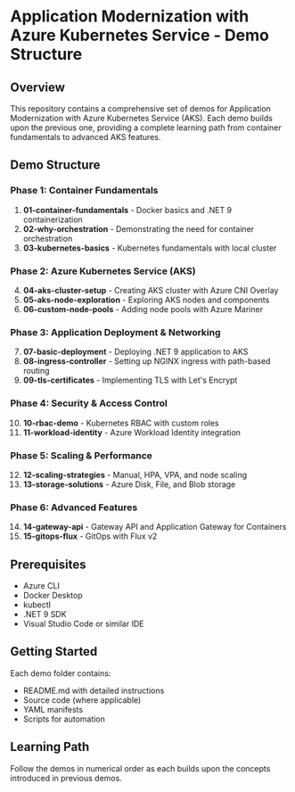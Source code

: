 # Application Modernization with Azure Kubernetes Service - Demo Structure

## Overview
This repository contains a comprehensive set of demos for Application Modernization with Azure Kubernetes Service (AKS). Each demo builds upon the previous one, providing a complete learning path from container fundamentals to advanced AKS features.

## Demo Structure

### Phase 1: Container Fundamentals
1. **01-container-fundamentals** - Docker basics and .NET 9 containerization
2. **02-why-orchestration** - Demonstrating the need for container orchestration
3. **03-kubernetes-basics** - Kubernetes fundamentals with local cluster

### Phase 2: Azure Kubernetes Service (AKS)
4. **04-aks-cluster-setup** - Creating AKS cluster with Azure CNI Overlay
5. **05-aks-node-exploration** - Exploring AKS nodes and components
6. **06-custom-node-pools** - Adding node pools with Azure Mariner

### Phase 3: Application Deployment & Networking
7. **07-basic-deployment** - Deploying .NET 9 application to AKS
8. **08-ingress-controller** - Setting up NGINX ingress with path-based routing
9. **09-tls-certificates** - Implementing TLS with Let's Encrypt

### Phase 4: Security & Access Control
10. **10-rbac-demo** - Kubernetes RBAC with custom roles
11. **11-workload-identity** - Azure Workload Identity integration

### Phase 5: Scaling & Performance
12. **12-scaling-strategies** - Manual, HPA, VPA, and node scaling
13. **13-storage-solutions** - Azure Disk, File, and Blob storage

### Phase 6: Advanced Features
14. **14-gateway-api** - Gateway API and Application Gateway for Containers
15. **15-gitops-flux** - GitOps with Flux v2

## Prerequisites
- Azure CLI
- Docker Desktop
- kubectl
- .NET 9 SDK
- Visual Studio Code or similar IDE

## Getting Started
Each demo folder contains:
- README.md with detailed instructions
- Source code (where applicable)
- YAML manifests
- Scripts for automation

## Learning Path
Follow the demos in numerical order as each builds upon the concepts introduced in previous demos. 